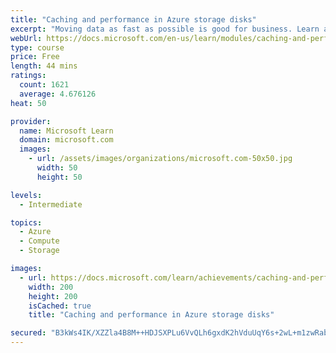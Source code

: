 ```yaml
---
title: "Caching and performance in Azure storage disks"
excerpt: "Moving data as fast as possible is good for business. Learn about disk performance in Azure, how caching can help optimize read and write access to storage, and how to enable caching to help optimize the performance of Azure VM disks."
webUrl: https://docs.microsoft.com/en-us/learn/modules/caching-and-performance-azure-storage-and-disks/
type: course
price: Free
length: 44 mins
ratings:
  count: 1621
  average: 4.676126
heat: 50

provider:
  name: Microsoft Learn
  domain: microsoft.com
  images:
    - url: /assets/images/organizations/microsoft.com-50x50.jpg
      width: 50
      height: 50

levels:
  - Intermediate

topics:
  - Azure
  - Compute
  - Storage

images:
  - url: https://docs.microsoft.com/learn/achievements/caching-and-performance-azure-storage-and-disks-social.png
    width: 200
    height: 200
    isCached: true
    title: "Caching and performance in Azure storage disks"

secured: "B3kWs4IK/XZZla4B8M++HDJSXPLu6VvQLh6gxdK2hVduUqY6s+2wL+m1zwRabMode6ocNcmFC96LyTpmjU2buUq6JK3hEDkuBVdnGeeFPN4sW6WOQtnqfhVbDiEGNXRPrlNJoylj1loSI5PIy5lK7F7L7iiJGMxRz9N1CMf3wiZW54QkvDu4fu+zDkqefVsNEZwiO8SAjEsd/7zZcujdNZSuNizri3PQ7TyCp3iKC85LVOxDoSXcf9PZ5tiQy5DvsnfY8xRci74GC+FH8RVyI3P/7zu5jiiWIT0KlfHmssxbcvsuQ15iDeaCO6mXlqVPZqR1I7tsTP0vLQwTFL+RbGPCYZTvqRQjMc9M2gd92W1K1fOxCwxmmeSrksrUVku7g6ReJeHjhPBWqfMfh+4fqA==;0hzP44QFZevhluzKZ9WU+A=="
---
```


